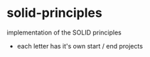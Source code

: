 # solid-principles

implementation of the SOLID principles 
  - each letter has it's own start / end projects
